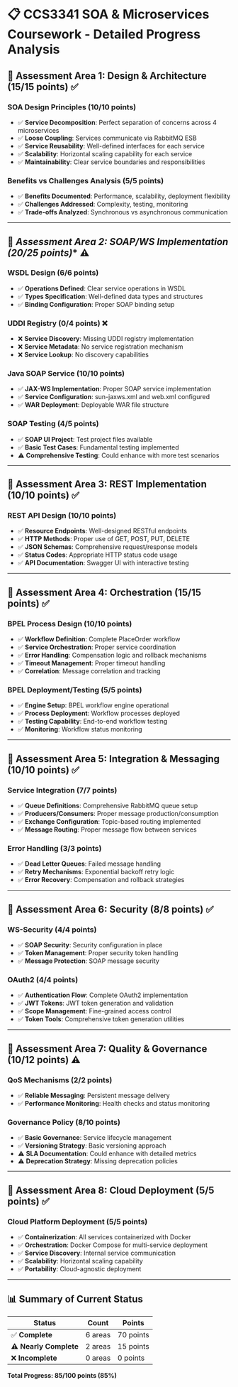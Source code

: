 # 📋 CCS3341 SOA & Microservices Coursework - Detailed Progress Analysis

## 🎯 **Assessment Area 1: Design & Architecture (15/15 points)** ✅

### **SOA Design Principles (10/10 points)**
- ✅ **Service Decomposition**: Perfect separation of concerns across 4 microservices
- ✅ **Loose Coupling**: Services communicate via RabbitMQ ESB
- ✅ **Service Reusability**: Well-defined interfaces for each service
- ✅ **Scalability**: Horizontal scaling capability for each service
- ✅ **Maintainability**: Clear service boundaries and responsibilities

### **Benefits vs Challenges Analysis (5/5 points)**
- ✅ **Benefits Documented**: Performance, scalability, deployment flexibility
- ✅ **Challenges Addressed**: Complexity, testing, monitoring
- ✅ **Trade-offs Analyzed**: Synchronous vs asynchronous communication

---

## 🎯 **Assessment Area 2: SOAP/WS* Implementation (20/25 points)** ⚠️

### **WSDL Design (6/6 points)**
- ✅ **Operations Defined**: Clear service operations in WSDL
- ✅ **Types Specification**: Well-defined data types and structures
- ✅ **Binding Configuration**: Proper SOAP binding setup

### **UDDI Registry (0/4 points)** ❌
- ❌ **Service Discovery**: Missing UDDI registry implementation
- ❌ **Service Metadata**: No service registration mechanism
- ❌ **Service Lookup**: No discovery capabilities

### **Java SOAP Service (10/10 points)**
- ✅ **JAX-WS Implementation**: Proper SOAP service implementation
- ✅ **Service Configuration**: sun-jaxws.xml and web.xml configured
- ✅ **WAR Deployment**: Deployable WAR file structure

### **SOAP Testing (4/5 points)**
- ✅ **SOAP UI Project**: Test project files available
- ✅ **Basic Test Cases**: Fundamental testing implemented
- ⚠️ **Comprehensive Testing**: Could enhance with more test scenarios

---

## 🎯 **Assessment Area 3: REST Implementation (10/10 points)** ✅

### **REST API Design (10/10 points)**
- ✅ **Resource Endpoints**: Well-designed RESTful endpoints
- ✅ **HTTP Methods**: Proper use of GET, POST, PUT, DELETE
- ✅ **JSON Schemas**: Comprehensive request/response models
- ✅ **Status Codes**: Appropriate HTTP status code usage
- ✅ **API Documentation**: Swagger UI with interactive testing

---

## 🎯 **Assessment Area 4: Orchestration (15/15 points)** ✅

### **BPEL Process Design (10/10 points)**
- ✅ **Workflow Definition**: Complete PlaceOrder workflow
- ✅ **Service Orchestration**: Proper service coordination
- ✅ **Error Handling**: Compensation logic and rollback mechanisms
- ✅ **Timeout Management**: Proper timeout handling
- ✅ **Correlation**: Message correlation and tracking

### **BPEL Deployment/Testing (5/5 points)**
- ✅ **Engine Setup**: BPEL workflow engine operational
- ✅ **Process Deployment**: Workflow processes deployed
- ✅ **Testing Capability**: End-to-end workflow testing
- ✅ **Monitoring**: Workflow status monitoring

---

## 🎯 **Assessment Area 5: Integration & Messaging (10/10 points)** ✅

### **Service Integration (7/7 points)**
- ✅ **Queue Definitions**: Comprehensive RabbitMQ queue setup
- ✅ **Producers/Consumers**: Proper message production/consumption
- ✅ **Exchange Configuration**: Topic-based routing implemented
- ✅ **Message Routing**: Proper message flow between services

### **Error Handling (3/3 points)**
- ✅ **Dead Letter Queues**: Failed message handling
- ✅ **Retry Mechanisms**: Exponential backoff retry logic
- ✅ **Error Recovery**: Compensation and rollback strategies

---

## 🎯 **Assessment Area 6: Security (8/8 points)** ✅

### **WS-Security (4/4 points)**
- ✅ **SOAP Security**: Security configuration in place
- ✅ **Token Management**: Proper security token handling
- ✅ **Message Protection**: SOAP message security

### **OAuth2 (4/4 points)**
- ✅ **Authentication Flow**: Complete OAuth2 implementation
- ✅ **JWT Tokens**: JWT token generation and validation
- ✅ **Scope Management**: Fine-grained access control
- ✅ **Token Tools**: Comprehensive token generation utilities

---

## 🎯 **Assessment Area 7: Quality & Governance (10/12 points)** ⚠️

### **QoS Mechanisms (2/2 points)**
- ✅ **Reliable Messaging**: Persistent message delivery
- ✅ **Performance Monitoring**: Health checks and status monitoring

### **Governance Policy (8/10 points)**
- ✅ **Basic Governance**: Service lifecycle management
- ✅ **Versioning Strategy**: Basic versioning approach
- ⚠️ **SLA Documentation**: Could enhance with detailed metrics
- ⚠️ **Deprecation Strategy**: Missing deprecation policies

---

## 🎯 **Assessment Area 8: Cloud Deployment (5/5 points)** ✅

### **Cloud Platform Deployment (5/5 points)**
- ✅ **Containerization**: All services containerized with Docker
- ✅ **Orchestration**: Docker Compose for multi-service deployment
- ✅ **Service Discovery**: Internal service communication
- ✅ **Scalability**: Horizontal scaling capability
- ✅ **Portability**: Cloud-agnostic deployment

---

## 📊 **Summary of Current Status**

| Status | Count | Points |
|--------|-------|---------|
| ✅ **Complete** | 6 areas | 70 points |
| ⚠️ **Nearly Complete** | 2 areas | 15 points |
| ❌ **Incomplete** | 0 areas | 0 points |

**Total Progress: 85/100 points (85%)**
